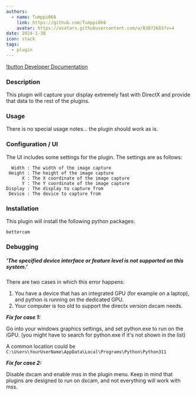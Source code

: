 ```yaml
---
authors: 
  - name: Tumppi066
    link: https://github.com/Tumppi066
    avatar: https://avatars.githubusercontent.com/u/83072683?v=4
date: 2024-1-30
icon: stack
tags: 
  - plugin
---
```


[!button Developer Documentation](Docs.md)
### Description
This plugin will capture your display extremely fast with DirectX and provide that data to the rest of the plugins.

### Usage
There is no special usage notes... the plugin should work as is.

### Configuration / UI
The UI includes some settings for the plugin. The settings are as follows:
```
  Width : The width of the image capture
 Height : The height of the image capture
      X : The X coordinate of the image capture
      Y : The Y coordinate of the image capture
Display : The display to capture from
 Device : The device to capture from
```

### Installation
This plugin will install the following python packages:
```
bettercam
```

### Debugging
##### 'The specified device interface or feature level is not supported on this system.'
There are two cases in which this error happens:
1. You have a device that has an integrated GPU (for example on a laptop), and python is running on the dedicated GPU.
2. Your computer is too old to support the directx version dxcam needs.

***Fix for case 1:***

Go into your windows graphics settings, and set python.exe to run on the iGPU. (you might have to search for python.exe if it's not shown in the list)

A common location could be `C:\Users\YourUserName\AppData\Local\Programs\Python\Python311`

***Fix for case 2:***

Disable dxcam and enable mss in the plugin menu. Keep in mind that plugins are designed to run on dxcam, and not everything will work with mss.